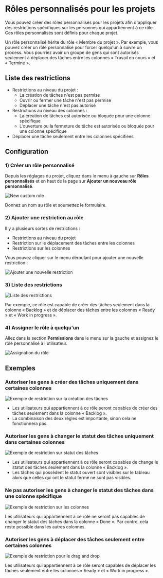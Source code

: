 Rôles personnalisés pour les projets
====================================

Vous pouvez créer des rôles personnalisés pour les projets afin d'appliquer des restrictions spécifiques sur les personnes qui appartiennent à ce rôle.
Ces rôles personnalisés sont définis pour chaque projet.

Un rôle personnalisé hérite du rôle « Membre du projet ».
Par exemple, vous pouvez créer un rôle personnalisé pour forcer quelqu'un à suivre un process.
Vous pourriez avoir un groupe de gens qui sont autorisés seulement à déplacer des tâches entre les colonnes « Travail en cours » et « Terminé ».

Liste des restrictions
----------------------

- Restrictions au niveau du projet :
    - La création de tâches n'est pas permise
    - Ouvrir ou fermer une tâche n'est pas permise
    - Déplacer une tâche n'est pas autorisé
- Restrictions au niveau des colonnes :
    - La création de tâches est autorisée ou bloquée pour une colonne spécifique
    - L'ouverture ou la fermeture de tâche est autorisée ou bloquée pour une colonne spécifique
- Déplacer une tâche seulement entre les colonnes spécifiées

Configuration
-------------

### 1) Créer un rôle personnalisé

Depuis les réglages du projet, cliquez dans le menu à gauche sur **Rôles personnalisés** et en haut de la page sur **Ajouter un nouveau rôle personnalisé**.

![New custom role](screenshots/new_custom_role.png)

Donnez un nom au rôle et soumettez le formulaire.

### 2) Ajouter une restriction au rôle

Il y a plusieurs sortes de restrictions :

- Restrictions au niveau du projet
- Restriction sur le déplacement des tâches entre les colonnes
- Restrictions sur les colonnes

Vous pouvez cliquer sur le menu déroulant pour ajouter une nouvelle restriction :

![Ajouter une nouvelle restriction](screenshots/add_new_restriction.png)

### 3) Liste des restrictions

![Liste des restrictions](screenshots/example-restrictions.png)

Par exemple, ce rôle est capable de créer des tâches seulement dans la colonne « Backlog » et de déplacer des tâches entre les colonnes « Ready » et « Work in progress ».

### 4) Assigner le rôle à quelqu'un

Allez dans la section **Permissions** dans le menu sur la gauche et assignez le rôle personnalisé à l'utilisateur.

![Assignation du rôle](screenshots/custom_roles.png)

Exemples
--------

### Autoriser les gens à créer des tâches uniquement dans certaines colonnes

![Exemple de restriction sur la création des tâches](screenshots/example-restriction-task-creation.png)

- Les utilisateurs qui appartiennent à ce rôle seront capables de créer des tâches seulement dans la colonne « Backlog ».
- La combinaison des deux règles est importante, sinon cela ne fonctionnera pas.

### Autoriser les gens à changer le statut des tâches uniquement dans certaines colonnes

![Exemple de restriction sur statut des tâches](screenshots/example-restriction-task-status.png)

- Les utilisateurs qui appartiennent à ce rôle seront capables de change le statut des tâches seulement dans la colonne « Backlog ».
- Les tâches qui possèdent le statut ouvert sont visibles sur le tableau alors que celles qui ont le statut fermé ne sont pas visibles.

### Ne pas autoriser les gens à changer le statut des tâches dans une colonne spécifique

![Exemple de restriction sur les colonnes](screenshots/example-restriction-task-status-blocked.png)

Les utilisateurs qui appartiennent à ce rôle ne seront pas capables de changer le statut des tâches dans la colonne « Done ».
Par contre, cela reste possible dans les autres colonnes.

### Autoriser les gens à déplacer des tâches seulement entre certaines colonnes

![Exemple de restriction pour le drag and drop](screenshots/example-restriction-task-drag-and-drop.png)

Les utilisateurs qui appartiennent à ce rôle seront capables de déplacer les tâches seulement entre les colonnes « Ready » et « Work in progress ».
